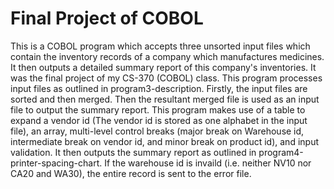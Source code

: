 # Final Project of COBOL
  This is a COBOL program which accepts three unsorted input files which contain the inventory records of a company which manufactures medicines.
  It then outputs a detailed summary report of this company's inventories. It was the final project of my CS-370 (COBOL) class. This program
  processes input files as outlined in program3-description. Firstly, the input files are sorted and then merged. Then the resultant merged
  file is used as an input file to output the summary report. This program makes use of a table to expand a vendor id (The vendor id is 
  stored as one alphabet in the input file), an array, multi-level control breaks (major break on Warehouse id, intermediate break on vendor id,
  and minor break on product id), and input validation. It then outputs the summary report as outlined in program4-printer-spacing-chart.
  If the warehouse id is invaild (i.e. neither NV10 nor CA20 and WA30), the entire record is sent to the error file.
  

